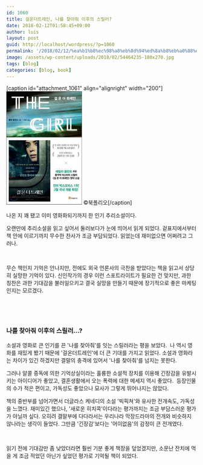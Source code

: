 ```yaml
---
id: 1060
title: 걸온더트레인, 나를 찾아줘 이후의 스릴러?
date: 2018-02-12T01:58:45+09:00
author: luis
layout: post
guid: http://localhost/wordpress/?p=1060
permalink: '/2018/02/12/%ea%b1%b8%ec%98%a8%eb%8d%94%ed%8a%b8%eb%a0%88%ec%9d%b8-%eb%82%98%eb%a5%bc-%ec%b0%be%ec%95%84%ec%a4%98-%ec%9d%b4%ed%9b%84%ec%9d%98-%ec%8a%a4%eb%a6%b4%eb%9f%ac/'
image: /assets/wp-content/uploads/2018/02/54464235-180x270.jpg
tags: [blog]
categories: [blog, book]
---
```

[caption id="attachment_1061" align="alignright" width="200"]<img class="wp-image-1061 size-medium" src="/assets/wp-content/uploads/2018/02/54464235-200x300.jpg" alt="" width="200" height="300"> ©북폴리오[/caption]

나온 지 꽤 됐고 이미 영화화되기까지 한 인기 추리소설이다.

오랜만에 추리소설을 읽고 싶어서 둘러보다가 눈에 띄어서 읽게 되었다. 겉표지에서부터 책 안에 이르기까지 무수한 찬사가 조금 부담되었다. 읽었는데 재미없으면 어쩌려고 그러나.

<!--more-->

&nbsp;

무슨 책인지 기억은 안나지만, 전에도 외국 언론사의 극찬을 받았다는 책을 읽고서 상당히 실망한 기억이 있다. 신인작가의 경우 이런 스포트라이트가 필요한 건 맞지만, 과한 칭찬은 과한 기대감을 불러일으키고 결국 실망을 만들기 때문에 장기적으로 좋은 마케팅인지는 모르겠다.

&nbsp;

&nbsp;
<h3><strong>나를 찾아줘 이후의 스릴러...?</strong></h3>
소설과 영화로 큰 인기를 끈 '나를 찾아줘'를 잇는 스릴러라는 평을 보았다. &nbsp;나 역시 영화를 재밌게 봤기 때문에 '걸온더트레인'에 더 큰 기대를 가지고 읽었다. 소설과 영화라는 차이가 있긴 하겠지만 결말의 충격에 있어서 '나를 찾아줘'를 넘지는 못한다.

그러나 알콜 중독에 의한 기억상실이라는 훌륭한 소설적 장치를 이용해 긴장감을 유발시키는 아이디어가 좋았고, 결혼생활에서 오는 폭력에 대한 메세지 역시 좋았다. &nbsp;등장인물의 수가 적은 편이고, 가독성도 좋았으나 묘사가 그렇게 뛰어나지는 않았다. &nbsp;

책의 중반부를 넘어가면서 더글라스 케네디의 소설 '빅픽쳐'와 유사한 전개속도, 가독성을 느꼈다. 재미있긴 했으나, '새로운 히치콕'이다라는 평가까지는 조금 부담스러운 평가가 아닐까 싶다. 오히려 결말부에 다다라서는 우리나라 막장드라마의 전개와 비슷하지 않나라는 생각이 들었다. 그만큼 '긴장감'보다는 '어이없음'의 감정이 큰 전개였다.

&nbsp;

읽기 전에 기대감만 좀 낮았더라면 훨씬 기분 좋게 책장을 덮었겠지만, 소문난 잔치에 먹을 게 조금 적었던 아닌가 싶었던 평가로 기억될 책이 되었다.

&nbsp;
